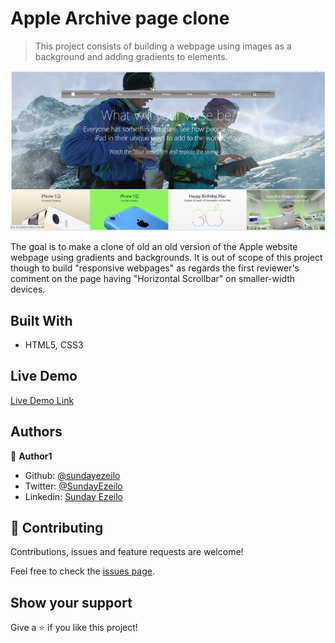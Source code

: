 # Apple Archive page clone

> This project consists of building a webpage using images as a background and adding gradients to elements.

![screenshot](img-src/project-screenshot.png)

The goal is to make a clone of old an old version of the Apple website webpage using gradients and backgrounds.
It is out of scope of this project though to build "responsive webpages" as regards the first reviewer's comment on the page having "Horizontal Scrollbar" on smaller-width devices.

## Built With

- HTML5, CSS3

## Live Demo

[Live Demo Link](https://raw.githack.com/ezeilo-su/apple-page-clone/work/index.html)

## Authors

👤 **Author1**

- Github: [@sundayezeilo](https://github.com/ezeilo-su)
- Twitter: [@SundayEzeilo](https://twitter.com/SundayEzeilo)
- Linkedin: [Sunday Ezeilo](https://www.linkedin.com/in/sunday-ezeilo-a6a67664/)

## 🤝 Contributing

Contributions, issues and feature requests are welcome!

Feel free to check the [issues page](https://github.com/ezeilo-su/apple-page-clone/issues/1).

## Show your support

Give a ⭐️ if you like this project!
